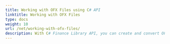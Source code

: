 ```yaml
---
title: Working with OFX Files using C# API
linktitle: Working with OFX Files
type: docs
weight: 10
url: /net/working-with-ofx-files/
description: With C# Finance Library API, you can create and convert OFX Request and Response Files.
---
```



